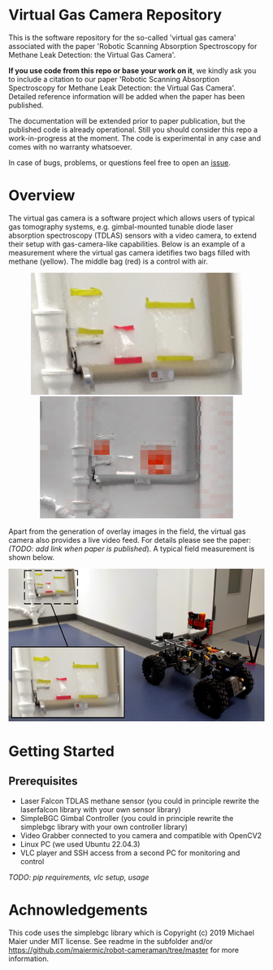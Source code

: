 # Virtual Gas Camera Repository
This is the software repository for the so-called 'virtual gas camera' associated with the paper 'Robotic Scanning Absorption Spectroscopy for Methane Leak Detection: the Virtual Gas Camera'.

**If you use code from this repo or base your work on it**, we kindly ask you to include a citation to our paper 'Robotic Scanning Absorption Spectroscopy for Methane Leak Detection: the Virtual Gas Camera'. Detailed reference information will be added when the paper has been published.

The documentation will be extended prior to paper publication, but the published code is already operational. Still you should consider this repo a work-in-progress at the moment. The code is experimental in any case and comes with no warranty whatsoever.

In case of bugs, problems, or questions feel free to open an [issue](https://github.com/BAMresearch/virtual-gas-camera/issues/new).

# Overview
The virtual gas camera is a software project which allows users of typical gas tomography systems, e.g. gimbal-mounted tunable diode laser absorption spectroscopy (TDLAS) sensors with a video camera, to extend their setup with gas-camera-like capabilities. Below is an example of a measurement where the virtual gas camera idetifies two bags filled with methane (yellow). The middle bag (red) is a control with air.

<p align="center">
<img src="./docs/example_measurement_bags.png" height=240>
<img src="./docs/example_measurement_overlay.png" height=240>
</p>

Apart from the generation of overlay images in the field, the virtual gas camera also provides a live video feed. For details please see the paper: *(TODO: add link when paper is published*). A typical field measurement is shown below.

<p align="center">
<img src="./docs/example_measurement_setup.png"  height= 300 >
</p>


# Getting Started
## Prerequisites
* Laser Falcon TDLAS methane sensor (you could in principle rewrite the laserfalcon library with your own sensor library)
* SimpleBGC Gimbal Controller (you could in principle rewrite the simplebgc library with your own controller library)
* Video Grabber connected to you camera and compatible with OpenCV2
* Linux PC (we used Ubuntu 22.04.3)
* VLC player and SSH access from a second PC for monitoring and control

*TODO: pip requirements, vlc setup, usage*

# Achnowledgements
This code uses the simplebgc library which is Copyright (c) 2019 Michael Maier under MIT license. See readme in the subfolder and/or https://github.com/maiermic/robot-cameraman/tree/master for more information.
